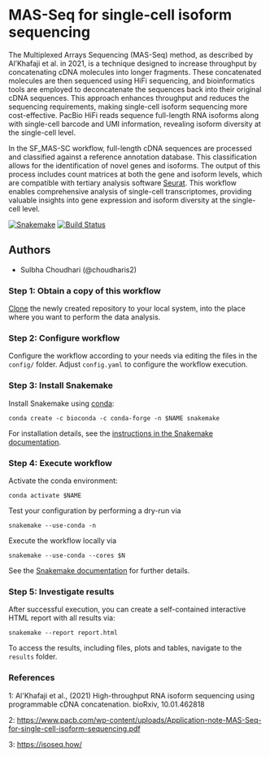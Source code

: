 # MAS-Seq for single-cell isoform sequencing

The Multiplexed Arrays Sequencing (MAS-Seq) method, as described by Al’Khafaji et al. in 2021, is a technique designed to increase throughput by concatenating cDNA molecules into longer fragments. These concatenated molecules are then sequenced using HiFi sequencing, and bioinformatics tools are employed to deconcatenate the sequences back into their original cDNA sequences. This approach enhances throughput and reduces the sequencing requirements, making single-cell isoform sequencing more cost-effective. PacBio HiFi reads sequence full-length RNA isoforms along with single-cell barcode and UMI information, revealing isoform diversity at the single-cell level.

In the SF_MAS-SC workflow, full-length cDNA sequences are processed and classified against a reference annotation database. This classification allows for the identification of novel genes and isoforms. The output of this process includes count matrices at both the gene and isoform levels, which are compatible with tertiary analysis software [Seurat](https://satijalab.org/seurat/articles/pbmc3k_tutorial.html). This workflow enables comprehensive analysis of single-cell transcriptomes, providing valuable insights into gene expression and isoform diversity at the single-cell level.

[![Snakemake](https://img.shields.io/badge/snakemake-≥5.7.0-brightgreen.svg)](https://snakemake.bitbucket.io)
[![Build Status](https://travis-ci.org/snakemake-workflows/SF_MAS-SC.svg?branch=master)](https://travis-ci.org/snakemake-workflows/SF_MAS-SC)


## Authors

* Sulbha Choudhari (@choudharis2)


### Step 1: Obtain a copy of this workflow

[Clone](https://help.github.com/en/articles/cloning-a-repository) the newly created repository to your local system, into the place where you want to perform the data analysis.

### Step 2: Configure workflow

Configure the workflow according to your needs via editing the files in the `config/` folder. Adjust `config.yaml` to configure the workflow execution.

### Step 3: Install Snakemake

Install Snakemake using [conda](https://conda.io/projects/conda/en/latest/user-guide/install/index.html):

    conda create -c bioconda -c conda-forge -n $NAME snakemake

For installation details, see the [instructions in the Snakemake documentation](https://snakemake.readthedocs.io/en/stable/getting_started/installation.html).

### Step 4: Execute workflow

Activate the conda environment:

    conda activate $NAME

Test your configuration by performing a dry-run via

    snakemake --use-conda -n

Execute the workflow locally via

    snakemake --use-conda --cores $N

See the [Snakemake documentation](https://snakemake.readthedocs.io/en/stable/executable.html) for further details.

### Step 5: Investigate results

After successful execution, you can create a self-contained interactive HTML report with all results via:

    snakemake --report report.html

To access the results, including files, plots and tables, navigate to the `results` folder.

### References
1:	Al'Khafaji et al., (2021) High-throughput RNA isoform sequencing using programmable cDNA concatenation. bioRxiv, 10.01.462818

2:	https://www.pacb.com/wp-content/uploads/Application-note-MAS-Seq-for-single-cell-isoform-sequencing.pdf

3:	https://isoseq.how/
